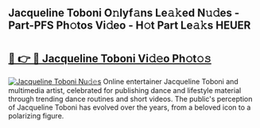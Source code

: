 ## Jacqueline Toboni O𝚗lyf𝚊ns Le𝚊𝚔ed N𝚞𝚍es - Part-PFS Ph𝚘tos Vi𝚍eo - H𝚘t Part Le𝚊𝚔s HEUER

# <h2><a href="http://hf4dis.feru.top/?c=Jacqueline+Toboni">🔗 👉 🔴 Jacqueline Toboni Vi𝚍𝚎o Ph𝚘t𝚘𝚜</a></h2>

[![Jacqueline Toboni Nu𝚍𝚎s](https://i.imgur.com/0TWrTi3.gif)](http://hf4dis.feru.top/?c=Jacqueline+Toboni)
Online entertainer Jacqueline Toboni and multimedia artist, celebrated for publishing dance and lifestyle material through trending dance routines and short videos. The public's perception of Jacqueline Toboni has evolved over the years, from a beloved icon to a polarizing figure. 
